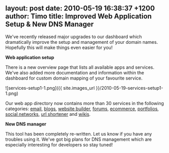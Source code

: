 layout: post
date: 2010-05-19 16:38:37 +1200
author: Timo
title: Improved Web Application Setup & New DNS Manager
----

We've recently released major upgrades to our dashboard which dramatically improve the setup and management of your domain names. Hopefully this will make things even easier for you!

**Web application setup**

There is a new overview page that lists all available apps and services. We've also added more documentation and information within the dashboard for custom domain mapping of your favourite service.

![services-setup1-1.png]({{ site.images_url }}/2010-05-19-services-setup1-1.png)

Our web app directory now contains more than 30 services in the following categories: [email](https://iwantmyname.com/services/email-hosting), [blogs](https://iwantmyname.com/services/blog-hosting), [website builder](https://iwantmyname.com/services/website-builder), [forums](https://iwantmyname.com/services/forum-hosting), [ecommerce](https://iwantmyname.com/services/ecommerce-hosting), [portfolios](https://iwantmyname.com/services/portfolio-hosting), [social networks](https://iwantmyname.com/services/social-network), [url shortener](https://iwantmyname.com/services/url-shortener) and [wikis](https://iwantmyname.com/services/wiki-hosting).

**New DNS manager**

This tool has been completely re-written. Let us know if you have any troubles using it. We've got big plans for DNS management which are especially interesting for developers so stay tuned!
